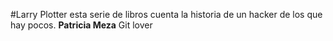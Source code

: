 #Larry Plotter
esta serie de libros cuenta la historia de un hacker de los que hay pocos. 
**Patricia Meza** Git lover